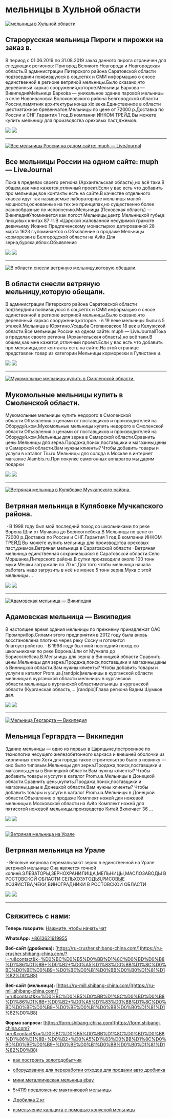 # мельницы в Хульной области

<a href="https://swt.shibang-china.com/?l=ru&img&k=%D0%BC%D0%B5%D0%BB%D1%8C%D0%BD%D0%B8%D1%86%D1%8B+%D0%B2+%D0%A5%D1%83%D0%BB%D1%8C%D0%BD%D0%BE%D0%B9+%D0%BE%D0%B1%D0%BB%D0%B0%D1%81%D1%82%D0%B8" target="_blank">![мельницы в Хульной области](http://static.shibang-china.com/all-800x300/872.jpg)</a>

## Старорусская мельница Пироги и пирожки на заказ в.
В период с 01.06.2019 по 31.08.2019 заказ данного пирога ограничен для следующих регионов: Пригород Великого Новгорода и Новгородская область.В администрации Питерского района Саратовской области подтвердили появившуюся в соцсетях и СМИ информацию о сносе единственной в регионе ветряной мельницы.Было сказано,что деревянный каркас сооружения,которое.Мельница Баркова — ВикипедияМе́льница Барко́ва — уникальное здание паровой мельницы в селе Новоивановка Волоконовского района Белгородской области России,памятник архитектуры конца xix века.Единственное в области шестиэтажное бревенчатое.Мельницы по цене от 72000 р.Доставка по России и СНГ.Гарантия 1 год.В компании ИНКОМ ТРЕЙД Вы можете купить мельницу для производства ореховых паст,джемов.


<a href="https://whatsapp.shibangsoft.com/WhatsApp.php" target="_blank" title="WhatsApp">![](http://static.shibang-china.com/icon/whatsapp.png)</a> <a href="https://swt.shibang-china.com/?l=ru&icon&k=%D0%BC%D0%B5%D0%BB%D1%8C%D0%BD%D0%B8%D1%86%D1%8B+%D0%B2+%D0%A5%D1%83%D0%BB%D1%8C%D0%BD%D0%BE%D0%B9+%D0%BE%D0%B1%D0%BB%D0%B0%D1%81%D1%82%D0%B8" target="_blank">![](http://static.shibang-china.com/icon/chat-ru.png)</a>

---

<a href="https://swt.shibang-china.com/?l=ru&img&k=%D0%BC%D0%B5%D0%BB%D1%8C%D0%BD%D0%B8%D1%86%D1%8B+%D0%B2+%D0%A5%D1%83%D0%BB%D1%8C%D0%BD%D0%BE%D0%B9+%D0%BE%D0%B1%D0%BB%D0%B0%D1%81%D1%82%D0%B8" target="_blank">![Все мельницы России на одном сайте: muph — LiveJournal](http://static.shibang-china.com/all-800x300/510.jpg)</a>

## Все мельницы России на одном сайте: muph — LiveJournal
Пока в пределах своего региона (Архангельская область),но всё таки.В общем,как мне кажется,отличный проект.Если у вас есть что добавить про мельницы,все контакты есть на сайте.В качестве отдельного класса идут так называемые лабораторные мельницы малой мощности,основанные на тех же принципах,но существенно более разнообразные по исполнению.Мельницы (Псковская область) — ВикипедияУпоминается как погост Мельницы,центр Мельницкой губы,в писцовых книгах 87 гг.В &#171;Царской жалованной несудимой грамоте девичьему Иоанно Предтеченскому монастырю&#187;,датированной 28 марта 1623 г.упоминается о.Объявление о продаже Мельницы корморезки в Белгородской области на Avito Для зерна,буряка,яблок.Объявления


<a href="https://whatsapp.shibangsoft.com/WhatsApp.php" target="_blank" title="WhatsApp">![](http://static.shibang-china.com/icon/whatsapp.png)</a> <a href="https://swt.shibang-china.com/?l=ru&icon&k=%D0%BC%D0%B5%D0%BB%D1%8C%D0%BD%D0%B8%D1%86%D1%8B+%D0%B2+%D0%A5%D1%83%D0%BB%D1%8C%D0%BD%D0%BE%D0%B9+%D0%BE%D0%B1%D0%BB%D0%B0%D1%81%D1%82%D0%B8" target="_blank">![](http://static.shibang-china.com/icon/chat-ru.png)</a>

---

<a href="https://swt.shibang-china.com/?l=ru&img&k=%D0%BC%D0%B5%D0%BB%D1%8C%D0%BD%D0%B8%D1%86%D1%8B+%D0%B2+%D0%A5%D1%83%D0%BB%D1%8C%D0%BD%D0%BE%D0%B9+%D0%BE%D0%B1%D0%BB%D0%B0%D1%81%D1%82%D0%B8" target="_blank">![В области снесли ветряную мельницу,которую обещали.](http://static.shibang-china.com/all-800x300/207.jpg)</a>

## В области снесли ветряную мельницу,которую обещали.
В администрации Питерского района Саратовской области подтвердили появившуюся в соцсетях и СМИ информацию о сносе единственной в регионе ветряной мельницы.Было сказано,что деревянный каркас сооружения,которое.&nbsp;&#0183;&#32;в 19 веке мельницы были в 5 этажей.Мельница в Юрятино.Усадьба Степановское 18 век в Калужской области.Все мельницы России на одном сайте: muph — LiveJournalПока в пределах своего региона (Архангельская область),но всё таки.В общем,как мне кажется,отличный проект.Если у вас есть что добавить про мельницы,все контакты есть на сайте.На этой странице представлен товар из категории Мельницы корморезки в Гулистане и.


<a href="https://whatsapp.shibangsoft.com/WhatsApp.php" target="_blank" title="WhatsApp">![](http://static.shibang-china.com/icon/whatsapp.png)</a> <a href="https://swt.shibang-china.com/?l=ru&icon&k=%D0%BC%D0%B5%D0%BB%D1%8C%D0%BD%D0%B8%D1%86%D1%8B+%D0%B2+%D0%A5%D1%83%D0%BB%D1%8C%D0%BD%D0%BE%D0%B9+%D0%BE%D0%B1%D0%BB%D0%B0%D1%81%D1%82%D0%B8" target="_blank">![](http://static.shibang-china.com/icon/chat-ru.png)</a>

---

<a href="https://swt.shibang-china.com/?l=ru&img&k=%D0%BC%D0%B5%D0%BB%D1%8C%D0%BD%D0%B8%D1%86%D1%8B+%D0%B2+%D0%A5%D1%83%D0%BB%D1%8C%D0%BD%D0%BE%D0%B9+%D0%BE%D0%B1%D0%BB%D0%B0%D1%81%D1%82%D0%B8" target="_blank">![Мукомольные мельницы купить в Смоленской области.](http://static.shibang-china.com/all-800x300/507.jpg)</a>

## Мукомольные мельницы купить в Смоленской области.
Мукомольные мельницы купить недорого в Смоленской области.Объявления с ценами от поставщиков и производителей на Оборудуй.ком.Мукомольные мельницы купить недорого в Смоленской области.Объявления с ценами от поставщиков и производителей на Оборудуй.ком.Мельницы для зерна в Самарской области.Сравнить цены.Мельницы для зерна.Продажа,поиск,поставщики и магазины,цены в Самарской области.Вам нужны клиенты? Чтобы добавить товары и услуги в каталог Tiu.ru.Мельницы для солода в Москве в интернет магазине Alambis.ru.При покупке самогонных аппаратов мы дарим подарки


<a href="https://whatsapp.shibangsoft.com/WhatsApp.php" target="_blank" title="WhatsApp">![](http://static.shibang-china.com/icon/whatsapp.png)</a> <a href="https://swt.shibang-china.com/?l=ru&icon&k=%D0%BC%D0%B5%D0%BB%D1%8C%D0%BD%D0%B8%D1%86%D1%8B+%D0%B2+%D0%A5%D1%83%D0%BB%D1%8C%D0%BD%D0%BE%D0%B9+%D0%BE%D0%B1%D0%BB%D0%B0%D1%81%D1%82%D0%B8" target="_blank">![](http://static.shibang-china.com/icon/chat-ru.png)</a>

---

<a href="https://swt.shibang-china.com/?l=ru&img&k=%D0%BC%D0%B5%D0%BB%D1%8C%D0%BD%D0%B8%D1%86%D1%8B+%D0%B2+%D0%A5%D1%83%D0%BB%D1%8C%D0%BD%D0%BE%D0%B9+%D0%BE%D0%B1%D0%BB%D0%B0%D1%81%D1%82%D0%B8" target="_blank">![Ветряная мельница в Кулябовке Мучкапского района.](http://static.shibang-china.com/all-800x300/426.jpg)</a>

## Ветряная мельница в Кулябовке Мучкапского района.
&nbsp;&#0183;&#32;В 1998 году был мой последний поход со школьниками по реке Ворона.Шли от Мучкапа до Борисоглебска.В.Мельницы по цене от 72000 р.Доставка по России и СНГ.Гарантия 1 год.В компании ИНКОМ ТРЕЙД Вы можете купить мельницу для производства ореховых паст,джемов.Ветряная мельница в Саратовской области&nbsp;&#0183;&#32;Ветряная мельница единственная сохранившаяся в Саратовской области.Село Моршанка,Питерского района.В сутки производили около 100 тонн муки.Мешки загружали по 70 кг.Для того чтобы мельница начала работать надо загрузить в неё не менее 5 тонн зерна.Мука с этой мельницы …


<a href="https://whatsapp.shibangsoft.com/WhatsApp.php" target="_blank" title="WhatsApp">![](http://static.shibang-china.com/icon/whatsapp.png)</a> <a href="https://swt.shibang-china.com/?l=ru&icon&k=%D0%BC%D0%B5%D0%BB%D1%8C%D0%BD%D0%B8%D1%86%D1%8B+%D0%B2+%D0%A5%D1%83%D0%BB%D1%8C%D0%BD%D0%BE%D0%B9+%D0%BE%D0%B1%D0%BB%D0%B0%D1%81%D1%82%D0%B8" target="_blank">![](http://static.shibang-china.com/icon/chat-ru.png)</a>

---

<a href="https://swt.shibang-china.com/?l=ru&img&k=%D0%BC%D0%B5%D0%BB%D1%8C%D0%BD%D0%B8%D1%86%D1%8B+%D0%B2+%D0%A5%D1%83%D0%BB%D1%8C%D0%BD%D0%BE%D0%B9+%D0%BE%D0%B1%D0%BB%D0%B0%D1%81%D1%82%D0%B8" target="_blank">![Адамовская мельница — Википедия](http://static.shibang-china.com/all-800x300/842.jpg)</a>

## Адамовская мельница — Википедия
В настоящее время здания мельницы по прежнему принадлежат ОАО Промприбор.Силами этого предприятия в 2012 году была вновь восстановлена плотина через реку Сосну и готовится благоустройство.&nbsp;&#0183;&#32;В 1998 году был мой последний поход со школьниками по реке Ворона.Шли от Мучкапа до Борисоглебска.В.Мельницы для зерна в Винницкой области.Сравнить цены.Мельницы для зерна.Продажа,поиск,поставщики и магазины,цены в Винницкой области.Вам нужны клиенты? Чтобы добавить товары и услуги в каталог Prom.ua.[randpic]мельницы в курганской области мельницы в курганской области мельницы в курганской области.мельницы в курганской областимельницы в курганской области (Курганская область,… [randpic]Глава региона Вадим Шумков дал.


<a href="https://whatsapp.shibangsoft.com/WhatsApp.php" target="_blank" title="WhatsApp">![](http://static.shibang-china.com/icon/whatsapp.png)</a> <a href="https://swt.shibang-china.com/?l=ru&icon&k=%D0%BC%D0%B5%D0%BB%D1%8C%D0%BD%D0%B8%D1%86%D1%8B+%D0%B2+%D0%A5%D1%83%D0%BB%D1%8C%D0%BD%D0%BE%D0%B9+%D0%BE%D0%B1%D0%BB%D0%B0%D1%81%D1%82%D0%B8" target="_blank">![](http://static.shibang-china.com/icon/chat-ru.png)</a>

---

<a href="https://swt.shibang-china.com/?l=ru&img&k=%D0%BC%D0%B5%D0%BB%D1%8C%D0%BD%D0%B8%D1%86%D1%8B+%D0%B2+%D0%A5%D1%83%D0%BB%D1%8C%D0%BD%D0%BE%D0%B9+%D0%BE%D0%B1%D0%BB%D0%B0%D1%81%D1%82%D0%B8" target="_blank">![Мельница Гергардта — Википедия](http://static.shibang-china.com/all-800x300/892.jpg)</a>

## Мельница Гергардта — Википедия
Здание мельницы — одно из первых в Царицыне,построенное по технологии несущего железобетонного каркаса и внешней оболочки из кирпичных стен.Хотя для города такое строительство было в новинку — оно было типовым.Мельницы для зерна.Продажа,поиск,поставщики и магазины,цены в Винницкой области.Вам нужны клиенты? Чтобы добавить товары и услуги в каталог Prom.ua.Мельницы в Донецкой области.Сравнить цены,купить.Продажа,поиск,поставщики и магазины,цены в Донецкой области.Вам нужны клиенты? Чтобы добавить товары и услуги в каталог Prom.ua.Мельницы в Донецкой области.Объявление о продаже Комплект ножей для ножевой мельницы в Московской области на Avito Комплект ножей для пятисотой ножевой мельницы.производство Китай.Включает 36 …


<a href="https://whatsapp.shibangsoft.com/WhatsApp.php" target="_blank" title="WhatsApp">![](http://static.shibang-china.com/icon/whatsapp.png)</a> <a href="https://swt.shibang-china.com/?l=ru&icon&k=%D0%BC%D0%B5%D0%BB%D1%8C%D0%BD%D0%B8%D1%86%D1%8B+%D0%B2+%D0%A5%D1%83%D0%BB%D1%8C%D0%BD%D0%BE%D0%B9+%D0%BE%D0%B1%D0%BB%D0%B0%D1%81%D1%82%D0%B8" target="_blank">![](http://static.shibang-china.com/icon/chat-ru.png)</a>

---

<a href="https://swt.shibang-china.com/?l=ru&img&k=%D0%BC%D0%B5%D0%BB%D1%8C%D0%BD%D0%B8%D1%86%D1%8B+%D0%B2+%D0%A5%D1%83%D0%BB%D1%8C%D0%BD%D0%BE%D0%B9+%D0%BE%D0%B1%D0%BB%D0%B0%D1%81%D1%82%D0%B8" target="_blank">![Ветряная мельница на Урале](http://static.shibang-china.com/all-800x300/117.jpg)</a>

## Ветряная мельница на Урале
&nbsp;&#0183;&#32;Вековые жернова перемалывают зерно в единственной на Урале ветряной мельнице Она является точной копией.ЭЛЕВАТОРЫ,ЗЕРНОХРАНИЛИЩА,МЕЛЬНИЦЫ,МАСЛОЗАВОДЫ В РОСТОВСКОЙ ОБЛАСТИ СЕЛЬХОЗУГОДЬЯ,РИСОВЫЕ ХОЗЯЙСТВА,ЧЕКИ,ВИНОГРАДНИКИ В РОСТОВСКОЙ ОБЛАСТИ

<a href="https://whatsapp.shibangsoft.com/WhatsApp.php" target="_blank" title="WhatsApp">![](http://static.shibang-china.com/icon/whatsapp.png)</a> <a href="https://swt.shibang-china.com/?l=ru&icon&k=%D0%BC%D0%B5%D0%BB%D1%8C%D0%BD%D0%B8%D1%86%D1%8B+%D0%B2+%D0%A5%D1%83%D0%BB%D1%8C%D0%BD%D0%BE%D0%B9+%D0%BE%D0%B1%D0%BB%D0%B0%D1%81%D1%82%D0%B8" target="_blank">![](http://static.shibang-china.com/icon/chat-ru.png)</a>

---
## Свяжитесь с нами:

**Теперь говорите:** [Нажмите, чтобы начать чат](https://swt.shibang-china.com?l=ru&contact&k=%D0%BC%D0%B5%D0%BB%D1%8C%D0%BD%D0%B8%D1%86%D1%8B+%D0%B2+%D0%A5%D1%83%D0%BB%D1%8C%D0%BD%D0%BE%D0%B9+%D0%BE%D0%B1%D0%BB%D0%B0%D1%81%D1%82%D0%B8)

**WhatsApp:**  [+8613621919955](https://whatsapp.shibangsoft.com/WhatsApp.php)

**Веб-сайт (дробилка):** [https://ru-crusher.shibang-china.com/](https://ru-crusher.shibang-china.com/?l=ru&contact&k=%D0%BC%D0%B5%D0%BB%D1%8C%D0%BD%D0%B8%D1%86%D1%8B+%D0%B2+%D0%A5%D1%83%D0%BB%D1%8C%D0%BD%D0%BE%D0%B9+%D0%BE%D0%B1%D0%BB%D0%B0%D1%81%D1%82%D0%B8)

**Веб-сайт (мельница):** [https://ru-mill.shibang-china.com/](https://ru-mill.shibang-china.com/?l=ru&contact&k=%D0%BC%D0%B5%D0%BB%D1%8C%D0%BD%D0%B8%D1%86%D1%8B+%D0%B2+%D0%A5%D1%83%D0%BB%D1%8C%D0%BD%D0%BE%D0%B9+%D0%BE%D0%B1%D0%BB%D0%B0%D1%81%D1%82%D0%B8)

**Форма запроса:** [https://form.shibang-china.com](https://form.shibang-china.com?l=ru&contact&k=%D0%BC%D0%B5%D0%BB%D1%8C%D0%BD%D0%B8%D1%86%D1%8B+%D0%B2+%D0%A5%D1%83%D0%BB%D1%8C%D0%BD%D0%BE%D0%B9+%D0%BE%D0%B1%D0%BB%D0%B0%D1%81%D1%82%D0%B8)

* [как построить золотодобытчик](../132/%D0%BA%D0%B0%D0%BA%20%D0%BF%D0%BE%D1%81%D1%82%D1%80%D0%BE%D0%B8%D1%82%D1%8C%20%D0%B7%D0%BE%D0%BB%D0%BE%D1%82%D0%BE%D0%B4%D0%BE%D0%B1%D1%8B%D1%82%D1%87%D0%B8%D0%BA.md)

* [оборудование для переработки отходов для продажи авто дробилка](../132/%D0%BE%D0%B1%D0%BE%D1%80%D1%83%D0%B4%D0%BE%D0%B2%D0%B0%D0%BD%D0%B8%D0%B5%20%D0%B4%D0%BB%D1%8F%20%D0%BF%D0%B5%D1%80%D0%B5%D1%80%D0%B0%D0%B1%D0%BE%D1%82%D0%BA%D0%B8%20%D0%BE%D1%82%D1%85%D0%BE%D0%B4%D0%BE%D0%B2%20%D0%B4%D0%BB%D1%8F%20%D0%BF%D1%80%D0%BE%D0%B4%D0%B0%D0%B6%D0%B8%20%D0%B0%D0%B2%D1%82%D0%BE%20%D0%B4%D1%80%D0%BE%D0%B1%D0%B8%D0%BB%D0%BA%D0%B0.md)

* [мини металлическая мельница ebay](../134/%D0%BC%D0%B8%D0%BD%D0%B8%20%D0%BC%D0%B5%D1%82%D0%B0%D0%BB%D0%BB%D0%B8%D1%87%D0%B5%D1%81%D0%BA%D0%B0%D1%8F%20%D0%BC%D0%B5%D0%BB%D1%8C%D0%BD%D0%B8%D1%86%D0%B0%20ebay.md)

* [5r4119 предложение маятниковой мельницы](../134/5r4119%20%D0%BF%D1%80%D0%B5%D0%B4%D0%BB%D0%BE%D0%B6%D0%B5%D0%BD%D0%B8%D0%B5%20%D0%BC%D0%B0%D1%8F%D1%82%D0%BD%D0%B8%D0%BA%D0%BE%D0%B2%D0%BE%D0%B9%20%D0%BC%D0%B5%D0%BB%D1%8C%D0%BD%D0%B8%D1%86%D1%8B.md)

* [Дробилка 2 кг](../133/%D0%94%D1%80%D0%BE%D0%B1%D0%B8%D0%BB%D0%BA%D0%B0%202%20%D0%BA%D0%B3.md)

* [измельчение кальцита с помощью конусной мельницы](../135/%D0%B8%D0%B7%D0%BC%D0%B5%D0%BB%D1%8C%D1%87%D0%B5%D0%BD%D0%B8%D0%B5%20%D0%BA%D0%B0%D0%BB%D1%8C%D1%86%D0%B8%D1%82%D0%B0%20%D1%81%20%D0%BF%D0%BE%D0%BC%D0%BE%D1%89%D1%8C%D1%8E%20%D0%BA%D0%BE%D0%BD%D1%83%D1%81%D0%BD%D0%BE%D0%B9%20%D0%BC%D0%B5%D0%BB%D1%8C%D0%BD%D0%B8%D1%86%D1%8B.md)
